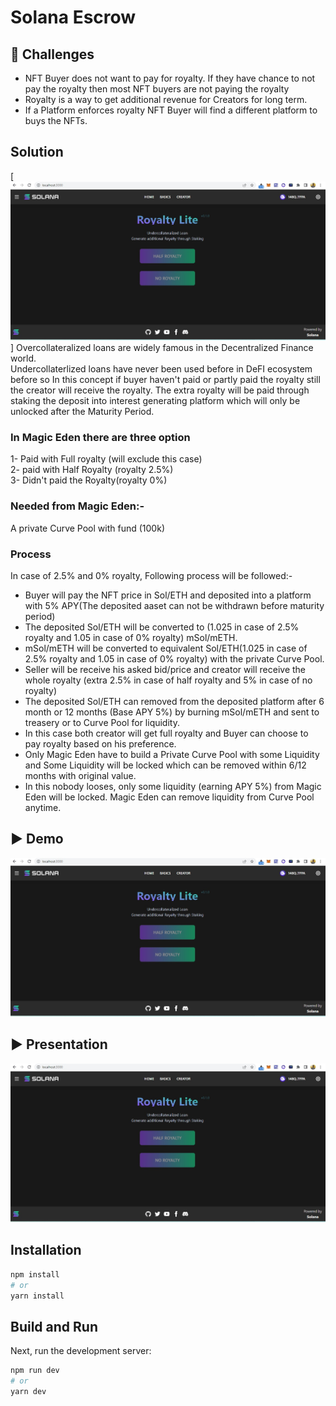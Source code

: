 
# Solana Escrow



## 🧠 Challenges
- NFT Buyer does not want to pay for royalty. If they have chance to not pay the royalty then most NFT buyers are not paying the royalty </br>
- Royalty is a way to get additional revenue for Creators for long term. </br> 
- If a Platform enforces royalty NFT Buyer will find a different platform to buys the NFTs. </br>

## Solution 
[![Solution Description](https://github.com/adi99/Royalty-Escrow/blob/main/public/Royaltylite.jpg)]
Overcollateralized loans are widely famous in the Decentralized Finance world. </br>
Undercollaterlized loans have never been used before in DeFI ecosystem before so In this concept if buyer haven't paid or partly paid the royalty still the creator will receive the royalty. The extra royalty will be paid through staking the deposit into interest generating platform which will only be unlocked after the Maturity Period.

### In Magic Eden there are three option </br>
1- Paid with Full royalty (will exclude this case) </br>
2- paid with Half Royalty (royalty 2.5%) </br>
3- Didn't paid the Royalty(royalty 0%) </br>

### Needed from Magic Eden:-</br>
A private Curve Pool with fund (100k) </br>


### Process
In case of 2.5% and 0% royalty, Following process will be followed:- </br>
- Buyer will pay the NFT price in Sol/ETH and deposited into a platform with 5% APY(The deposited aaset can not be withdrawn before maturity period) </br>
- The deposited Sol/ETH will be converted to (1.025 in case of 2.5% royalty and 1.05 in case of 0% royalty) mSol/mETH. </br>
- mSol/mETH will be converted to equivalent Sol/ETH(1.025 in case of 2.5% royalty and 1.05 in case of 0% royalty) with the private Curve Pool. </br>
- Seller will be receive his asked bid/price and creator will receive the whole royalty (extra 2.5% in case of half royalty and 5% in case of no royalty) </br>
- The deposited Sol/ETH can removed from the deposited platform after 6 month or 12 months (Base APY 5%) by burning mSol/mETH and sent to treasery or to Curve Pool for liquidity. </br>
- In this case both creator will get full royalty and Buyer can choose to pay royalty based on his preference. </br>
- Only Magic Eden have to build a Private Curve Pool with some Liquidity and Some Liquidity will be locked which can be removed within 6/12 months with original value. </br>
- In this nobody looses, only some liquidity (earning APY 5%) from Magic Eden will be locked. Magic Eden can remove liquidity from Curve Pool anytime. </br>

## ▶️ Demo

[![Solana Patreon Demo](https://github.com/adi99/Royalty-Escrow/blob/main/public/Royaltylite.jpg)](https://www.youtube.com/watch?v=IlzuWDVpTv0 'Solana Patreon')

## ▶️ Presentation

[![Solana Patreon Presentation](https://github.com/adi99/Royalty-Escrow/blob/main/public/Royaltylite.jpg)](https://www.slideshare.net/AdityaGautam2/royaltypptx 'Solana Patreon')

## Installation

```bash
npm install
# or
yarn install
```

## Build and Run

Next, run the development server:

```bash
npm run dev
# or
yarn dev
```
